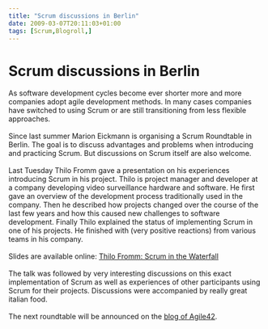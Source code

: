 ```yaml
---
title: "Scrum discussions in Berlin"
date: 2009-03-07T20:11:03+01:00
tags: [Scrum,Blogroll,]
---
```


# Scrum discussions in Berlin


As software development cycles become ever shorter more and more companies adopt agile development methods. In many 
cases companies have switched to using Scrum or are still transitioning from less flexible approaches.<br><br>Since 
last summer Marion Eickmann is organising a Scrum Roundtable in Berlin. The goal is to discuss advantages and problems 
when introducing and practicing Scrum. But discussions on Scrum itself are also welcome.<br><br>Last Tuesday Thilo 
Fromm gave a presentation on his experiences introducing Scrum in his project. Thilo is project manager and developer 
at a company developing video surveillance hardware and software. He first gave an overview of the development process 
traditionally used in the company. Then he described how projects changed over the course of the last few years and how 
this caused new challenges to software development. Finally Thilo explained the status of implementing Scrum in one of 
his projects. He finished with (very positive reactions) from various teams in his company.<br><br>Slides are available 
online: <a href="https://www.thilo-fromm.de/~t-lo/slides/SCRUM_Waterfall/SCRUM_in_a_waterfall.pdf">Thilo Fromm: Scrum 
in the Waterfall</a><br><br>The talk was followed by very interesting discussions on this exact implementation of Scrum 
as well as experiences of other participants using Scrum for their projects. Discussions were accompanied by really 
great italian food.<br><br>The next roundtable will be announced on the <a href="http://www.agile42.com/cms/blog/">blog 
of Agile42</a>.
